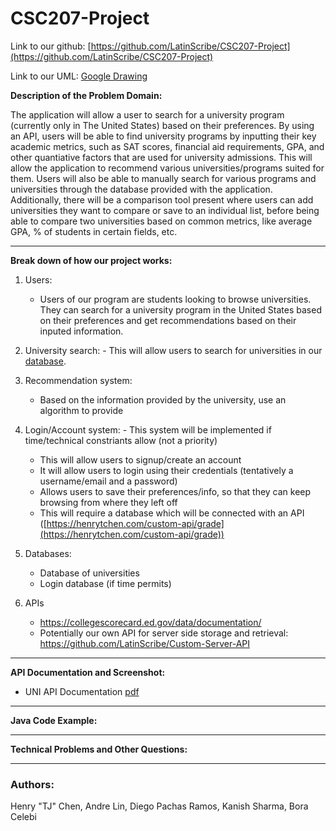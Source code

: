 # CSC207-Project

Link to our github: [https://github.com/LatinScribe/CSC207-Project](https://github.com/LatinScribe/CSC207-Project)

Link to our UML: [Google Drawing](https://docs.google.com/drawings/d/11WJCj5-iBdr0djCl40v0F3NTEFxRZQwrKyZO_EVWw8s/edit?usp=sharing)

**Description of the Problem Domain:**

The application will allow a user to search for a university program (currently only in The United States) based on their preferences. By using an API, users will be able to find university programs by inputting their key academic metrics, such as SAT scores, financial aid requirements, GPA, and other quantiative factors that are used for university admissions. This will allow the application to recommend various universities/programs suited for them. Users will also be able to manually search for various programs and universities through the database provided with the application. Additionally, there will be a comparison tool present where users can add universities they want to compare or save to an individual list, before being able to compare two universities based on common metrics, like average GPA, % of students in certain fields, etc.  

--- 

**Break down of how our project works:**

1. Users:
	- Users of our program are students looking to browse universities. They can search for a university program in the United States based on their preferences and get recommendations based on their inputed information.
2. University search:
        - This will allow users to search for universities in our [database](https://collegescorecard.ed.gov/data/documentation/).
4. Recommendation system:
	- Based on the information provided by the university, use an algorithm to provide 
5. Login/Account system:
        - This system will be implemented if time/technical constriants allow (not a priority)
	- This will allow users to signup/create an account
	- It will allow users to login using their credentials (tentatively a username/email and a password)
	- Allows users to save their preferences/info, so that they can keep browsing from where they left off
	- This will require a database which will be connected with an API ([https://henrytchen.com/custom-api/grade](https://henrytchen.com/custom-api/grade))

7. Databases:
	- Database of universities
 	- Login database (if time permits)
8. APIs
	- https://collegescorecard.ed.gov/data/documentation/
	- Potentially our own API for server side storage and retrieval: https://github.com/LatinScribe/Custom-Server-API

  ---

**API Documentation and Screenshot:**
- UNI API Documentation [pdf](https://collegescorecard.ed.gov/assets/InstitutionDataDocumentation.pdf)
---
**Java Code Example:**



----
**Technical Problems and Other Questions:**

----
### Authors:
Henry "TJ" Chen, Andre Lin, Diego Pachas Ramos, Kanish Sharma, Bora Celebi
